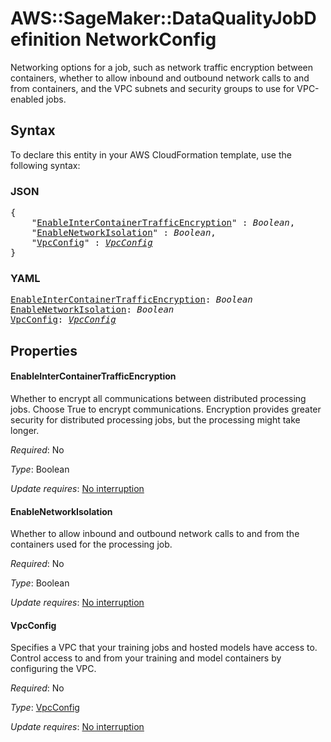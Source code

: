 # AWS::SageMaker::DataQualityJobDefinition NetworkConfig

Networking options for a job, such as network traffic encryption between containers, whether to allow inbound and outbound network calls to and from containers, and the VPC subnets and security groups to use for VPC-enabled jobs.

## Syntax

To declare this entity in your AWS CloudFormation template, use the following syntax:

### JSON

<pre>
{
    "<a href="#enableintercontainertrafficencryption" title="EnableInterContainerTrafficEncryption">EnableInterContainerTrafficEncryption</a>" : <i>Boolean</i>,
    "<a href="#enablenetworkisolation" title="EnableNetworkIsolation">EnableNetworkIsolation</a>" : <i>Boolean</i>,
    "<a href="#vpcconfig" title="VpcConfig">VpcConfig</a>" : <i><a href="vpcconfig.md">VpcConfig</a></i>
}
</pre>

### YAML

<pre>
<a href="#enableintercontainertrafficencryption" title="EnableInterContainerTrafficEncryption">EnableInterContainerTrafficEncryption</a>: <i>Boolean</i>
<a href="#enablenetworkisolation" title="EnableNetworkIsolation">EnableNetworkIsolation</a>: <i>Boolean</i>
<a href="#vpcconfig" title="VpcConfig">VpcConfig</a>: <i><a href="vpcconfig.md">VpcConfig</a></i>
</pre>

## Properties

#### EnableInterContainerTrafficEncryption

Whether to encrypt all communications between distributed processing jobs. Choose True to encrypt communications. Encryption provides greater security for distributed processing jobs, but the processing might take longer.

_Required_: No

_Type_: Boolean

_Update requires_: [No interruption](https://docs.aws.amazon.com/AWSCloudFormation/latest/UserGuide/using-cfn-updating-stacks-update-behaviors.html#update-no-interrupt)

#### EnableNetworkIsolation

Whether to allow inbound and outbound network calls to and from the containers used for the processing job.

_Required_: No

_Type_: Boolean

_Update requires_: [No interruption](https://docs.aws.amazon.com/AWSCloudFormation/latest/UserGuide/using-cfn-updating-stacks-update-behaviors.html#update-no-interrupt)

#### VpcConfig

Specifies a VPC that your training jobs and hosted models have access to. Control access to and from your training and model containers by configuring the VPC.

_Required_: No

_Type_: <a href="vpcconfig.md">VpcConfig</a>

_Update requires_: [No interruption](https://docs.aws.amazon.com/AWSCloudFormation/latest/UserGuide/using-cfn-updating-stacks-update-behaviors.html#update-no-interrupt)

